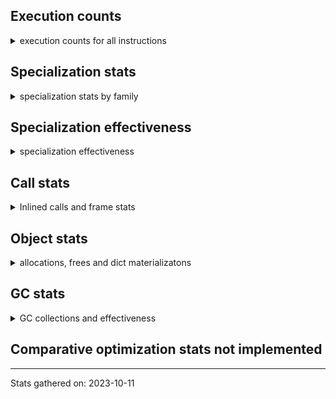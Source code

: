 ## Execution counts

<details>
<summary> execution counts for all instructions </summary>

|Name | Base Count | Head Count | Change | 
|---|---:|---:|---:|
| ENTER_EXECUTOR | 0 | 1,737,447,077 | 100.0% |
| GET_ANEXT | 100,136,760 | 6,000,000 | -94.0% |
| FOR_ITER_RANGE | 460,110,828 | 38,399,878 | -91.7% |
| JUMP_BACKWARD | 3,268,019,491 | 322,955,065 | -90.1% |
| COMPARE_OP_STR | 1,728,095,644 | 374,959,062 | -78.3% |
| STORE_FAST_LOAD_FAST | 134,829,960 | 30,521,240 | -77.4% |
| STORE_SLICE | 117,634,740 | 26,840,040 | -77.2% |
| CALL_METHOD_DESCRIPTOR_FAST_WITH_KEYWORDS | 80,326,378 | 18,926,611 | -76.4% |
| FOR_ITER_LIST | 1,237,670,683 | 317,628,942 | -74.3% |
| BINARY_SUBSCR_STR_INT | 1,244,949,980 | 354,910,280 | -71.5% |
| LIST_EXTEND | 47,948,060 | 14,776,265 | -69.2% |
| FOR_ITER_TUPLE | 417,868,555 | 136,879,994 | -67.2% |
| FORMAT_WITH_SPEC | 2,160 | 720 | -66.7% |
| SET_ADD | 3,100,800 | 1,086,720 | -65.0% |
| BINARY_SUBSCR | 1,122,683,568 | 474,280,809 | -57.8% |
| BINARY_OP_ADD_INT | 2,223,004,298 | 944,478,748 | -57.5% |
| CONTAINS_OP | 2,029,537,017 | 877,838,924 | -56.7% |
| BUILD_SLICE | 158,746,082 | 72,107,140 | -54.6% |
| BINARY_OP_MULTIPLY_FLOAT | 827,611,157 | 377,756,464 | -54.4% |
| NOP | 1,482,539,968 | 682,136,270 | -54.0% |
| LIST_APPEND | 145,375,303 | 75,001,163 | -48.4% |
| CALL_STR_1 | 57,093,100 | 31,270,620 | -45.2% |
| UNPACK_SEQUENCE_TWO_TUPLE | 601,458,736 | 347,443,305 | -42.2% |
| BINARY_OP_SUBTRACT_FLOAT | 269,760,780 | 159,794,211 | -40.8% |
| LOAD_CONST | 9,969,059,789 | 5,908,977,011 | -40.7% |
| STORE_FAST | 10,017,991,432 | 5,987,195,955 | -40.2% |
| POP_JUMP_IF_FALSE | 8,460,458,830 | 5,082,392,780 | -39.9% |
| LOAD_FAST_LOAD_FAST | 8,077,670,975 | 4,852,714,944 | -39.9% |
| TO_BOOL_INT | 231,067,489 | 139,442,123 | -39.7% |
| LOAD_ATTR_CLASS | 136,007,262 | 86,511,634 | -36.4% |
| BINARY_SUBSCR_LIST_INT | 843,038,480 | 536,067,664 | -36.4% |
| BINARY_OP_MULTIPLY_INT | 265,873,022 | 171,758,940 | -35.4% |
| BINARY_OP_SUBTRACT_INT | 473,589,215 | 312,552,385 | -34.0% |
| BINARY_OP_ADD_FLOAT | 390,249,072 | 261,236,568 | -33.1% |
| STORE_SUBSCR | 326,843,329 | 223,555,994 | -31.6% |
| LOAD_DEREF | 798,414,252 | 547,127,267 | -31.5% |
| COMPARE_OP | 137,026,018 | 93,851,987 | -31.5% |
| STORE_SUBSCR_LIST_INT | 301,058,700 | 210,292,560 | -30.1% |
| BINARY_SUBSCR_TUPLE_INT | 225,154,580 | 159,010,780 | -29.4% |
| BINARY_OP | 818,728,427 | 580,581,263 | -29.1% |
| CALL_METHOD_DESCRIPTOR_NOARGS | 224,543,237 | 161,140,395 | -28.2% |
| CALL_TYPE_1 | 342,487,612 | 249,326,900 | -27.2% |
| LOAD_FAST | 28,962,542,538 | 21,478,018,116 | -25.8% |
| CALL_INTRINSIC_1 | 147,718,386 | 110,621,379 | -25.1% |
| LOAD_ATTR_METHOD_WITH_VALUES | 1,827,962,377 | 1,374,830,965 | -24.8% |
| COMPARE_OP_INT | 1,408,056,389 | 1,062,458,563 | -24.5% |
| CALL_BUILTIN_FAST | 945,108,672 | 713,441,144 | -24.5% |
| COPY | 1,056,427,965 | 802,828,115 | -24.0% |
| UNARY_NOT | 58,458,339 | 44,521,275 | -23.8% |
| PUSH_NULL | 1,138,732,417 | 877,969,262 | -22.9% |
| LOAD_ATTR_METHOD_NO_DICT | 1,366,940,735 | 1,069,999,280 | -21.7% |
| MAKE_FUNCTION | 92,940,989 | 73,121,858 | -21.3% |
| BINARY_SUBSCR_DICT | 631,150,337 | 499,062,710 | -20.9% |
| UNPACK_SEQUENCE_LIST | 140,237,320 | 111,355,040 | -20.6% |
| SWAP | 911,979,716 | 725,192,890 | -20.5% |
| LOAD_ATTR_NONDESCRIPTOR_WITH_VALUES | 143,097,172 | 114,326,216 | -20.1% |
| CALL_PY_EXACT_ARGS | 2,805,900,026 | 2,254,490,556 | -19.7% |
| COMPARE_OP_FLOAT | 109,606,316 | 88,390,876 | -19.4% |
| LOAD_ATTR_SLOT | 1,332,308,302 | 1,078,569,399 | -19.0% |
| SET_FUNCTION_ATTRIBUTE | 81,863,611 | 66,409,611 | -18.9% |
| BUILD_LIST | 294,324,968 | 243,876,020 | -17.1% |
| LOAD_ATTR_NONDESCRIPTOR_NO_DICT | 22,348,920 | 18,537,220 | -17.1% |
| LOAD_ATTR_INSTANCE_VALUE | 4,085,882,174 | 3,412,086,922 | -16.5% |
| LOAD_GLOBAL_BUILTIN | 4,124,571,512 | 3,469,226,674 | -15.9% |
| STORE_GLOBAL | 6,152,400 | 5,204,820 | -15.4% |
| TO_BOOL_STR | 67,432,200 | 57,343,120 | -15.0% |
| CALL_BOUND_METHOD_EXACT_ARGS | 166,211,602 | 143,158,390 | -13.9% |
| LOAD_GLOBAL_MODULE | 2,994,384,370 | 2,603,333,645 | -13.1% |
| TO_BOOL_BOOL | 3,343,589,539 | 2,916,713,406 | -12.8% |
| BINARY_SLICE | 243,875,708 | 213,653,955 | -12.4% |
| CALL_METHOD_DESCRIPTOR_FAST | 363,995,736 | 319,128,950 | -12.3% |
| CALL_BUILTIN_CLASS | 119,245,903 | 104,628,220 | -12.3% |
| CALL_LEN | 305,901,745 | 270,922,481 | -11.4% |
| LOAD_ATTR_MODULE | 336,948,723 | 298,980,863 | -11.3% |
| CALL_BUILTIN_FAST_WITH_KEYWORDS | 51,512,152 | 45,764,560 | -11.2% |
| CALL_BUILTIN_O | 826,990,329 | 740,639,768 | -10.4% |
| MAP_ADD | 40,750,380 | 36,565,740 | -10.3% |
| CALL_ISINSTANCE | 793,523,064 | 711,400,234 | -10.3% |
| UNPACK_SEQUENCE_TUPLE | 441,540,966 | 396,788,794 | -10.1% |
| EXTENDED_ARG | 410,379,120 | 369,165,120 | -10.0% |
| LOAD_ATTR | 1,294,190,725 | 1,164,162,286 | -10.0% |
| JUMP_FORWARD | 426,513,475 | 383,827,225 | -10.0% |
| RESUME_CHECK | 5,209,745,621 | 4,694,690,285 | -9.9% |
| GET_ITER | 591,053,453 | 533,456,854 | -9.7% |
| LOAD_ATTR_WITH_HINT | 330,715,367 | 299,506,680 | -9.4% |
| STORE_FAST_STORE_FAST | 1,553,886,696 | 1,416,810,705 | -8.8% |
| LOAD_FAST_AND_CLEAR | 50,609,063 | 46,327,887 | -8.5% |
| POP_JUMP_IF_NOT_NONE | 435,790,150 | 399,652,126 | -8.3% |
| TO_BOOL_LIST | 128,881,334 | 119,780,930 | -7.1% |
| IS_OP | 602,714,437 | 560,287,372 | -7.0% |
| STORE_ATTR_INSTANCE_VALUE | 960,440,381 | 894,559,354 | -6.9% |
| POP_TOP | 2,498,921,554 | 2,339,112,092 | -6.4% |
| POP_JUMP_IF_TRUE | 1,491,130,639 | 1,405,999,216 | -5.7% |
| POP_JUMP_IF_NONE | 308,623,910 | 291,469,899 | -5.6% |
| RETURN_VALUE | 2,994,930,626 | 2,835,920,654 | -5.3% |
| LOAD_ATTR_METHOD_LAZY_DICT | 46,645,144 | 44,245,576 | -5.1% |
| LOAD_SUPER_ATTR_METHOD | 117,842,312 | 112,594,608 | -4.5% |
| BUILD_TUPLE | 708,269,833 | 676,075,191 | -4.5% |
| STORE_ATTR_SLOT | 1,054,059,027 | 1,007,639,192 | -4.4% |
| STORE_ATTR_WITH_HINT | 49,897,727 | 47,972,805 | -3.9% |
| DICT_MERGE | 9,712,600 | 9,357,280 | -3.7% |
| LOAD_SUPER_ATTR | 1,140 | 1,180 | 3.5% |
| LOAD_FAST_CHECK | 8,153,806 | 7,865,976 | -3.5% |
| CALL_METHOD_DESCRIPTOR_O | 243,187,554 | 235,224,054 | -3.3% |
| TO_BOOL | 233,090,140 | 226,909,142 | -2.7% |
| BINARY_OP_ADD_UNICODE | 75,260,080 | 73,210,540 | -2.7% |
| BINARY_SUBSCR_GETITEM | 142,519,740 | 145,986,780 | 2.4% |
| RETURN_CONST | 1,331,617,118 | 1,306,092,610 | -1.9% |
| COPY_FREE_VARS | 263,415,097 | 258,865,147 | -1.7% |
| STORE_SUBSCR_DICT | 199,024,555 | 196,206,534 | -1.4% |
| YIELD_VALUE | 943,480,632 | 957,121,564 | 1.4% |
| TO_BOOL_NONE | 399,932,213 | 394,850,985 | -1.3% |
| INTERPRETER_EXIT | 1,268,984,725 | 1,283,209,496 | 1.1% |
| BUILD_MAP | 56,713,157 | 56,092,102 | -1.1% |
| STORE_DEREF | 64,274,700 | 63,622,620 | -1.0% |
| FORMAT_SIMPLE | 117,598,680 | 116,574,540 | -0.9% |
| CALL_LIST_APPEND | 239,661,316 | 237,632,909 | -0.8% |
| BUILD_STRING | 59,030,100 | 58,630,920 | -0.7% |
| CALL_ALLOC_AND_ENTER_INIT | 68,838,302 | 68,446,104 | -0.6% |
| EXIT_INIT_CHECK | 67,125,782 | 66,733,584 | -0.6% |
| CONVERT_VALUE | 104,400,060 | 103,867,980 | -0.5% |
| BUILD_SET | 1,466,520 | 1,461,000 | -0.4% |
| UNARY_NEGATIVE | 135,776,400 | 135,211,080 | -0.4% |
| TO_BOOL_ALWAYS_TRUE | 187,647,933 | 187,035,779 | -0.3% |
| RETURN_GENERATOR | 249,767,084 | 250,485,160 | 0.3% |
| UNARY_INVERT | 11,372,042 | 11,344,486 | -0.2% |
| FOR_ITER | 296,924,305 | 296,194,736 | -0.2% |
| STORE_ATTR | 53,860,852 | 53,772,877 | -0.2% |
| CALL | 756,542,364 | 754,875,536 | -0.2% |
| BEFORE_WITH | 6,038,632 | 6,031,769 | -0.1% |
| MAKE_CELL | 83,018,186 | 83,122,139 | 0.1% |
| INSTRUMENTED_JUMP_BACKWARD | 7,362 | 7,353 | -0.1% |
| INSTRUMENTED_FOR_ITER | 8,382 | 8,373 | -0.1% |
| JUMP_BACKWARD_NO_INTERRUPT | 390,537,412 | 390,534,824 | -0.0% |
| CALL_FUNCTION_EX | 74,229,212 | 74,229,453 | 0.0% |
| POP_EXCEPT | 16,369,956 | 16,367,914 | -0.0% |
| INSTRUMENTED_POP_JUMP_IF_FALSE | 349,645,080 | 349,645,080 | 0.0% |
| CALL_PY_WITH_DEFAULTS | 158,232,727 | 158,273,129 | 0.0% |
| BEFORE_ASYNC_WITH | 120 | 120 | 0.0% |
| INSTRUMENTED_RESUME | 72,852,120 | 72,852,120 | 0.0% |
| DELETE_SUBSCR | 132,226,932 | 132,175,026 | -0.0% |
| BUILD_CONST_KEY_MAP | 8,840,820 | 8,836,980 | -0.0% |
| RESUME | 5,700 | 5,700 | 0.0% |
| UNPACK_SEQUENCE | 14,774,680 | 14,769,480 | -0.0% |
| SEND | 112,328,364 | 112,328,360 | -0.0% |
| CALL_KW | 168,383,263 | 168,394,313 | 0.0% |
| BINARY_OP_INPLACE_ADD_UNICODE | 5,925,820 | 5,925,820 | 0.0% |
| CHECK_EXC_MATCH | 16,001,967 | 15,999,980 | -0.0% |
| LOAD_BUILD_CLASS | 1,320 | 1,320 | 0.0% |
| END_ASYNC_FOR | 6,000,000 | 6,000,000 | 0.0% |
| LOAD_ATTR_PROPERTY | 50,214,266 | 50,197,096 | -0.0% |
| LOAD_FROM_DICT_OR_DEREF | 2,580 | 2,580 | 0.0% |
| DELETE_FAST | 370,558 | 370,632 | 0.0% |
| LOAD_LOCALS | 2,580 | 2,580 | 0.0% |
| IMPORT_NAME | 1,816,260 | 1,816,260 | 0.0% |
| DELETE_DEREF | 1,200 | 1,200 | 0.0% |
| UNPACK_EX | 501,000 | 501,000 | 0.0% |
| PUSH_EXC_INFO | 16,369,956 | 16,367,914 | -0.0% |
| RERAISE | 8,225,221 | 8,225,221 | 0.0% |
| INSTRUMENTED_RETURN_CONST | 5,460 | 5,460 | 0.0% |
| END_FOR | 57,060,820 | 57,060,840 | 0.0% |
| LOAD_NAME | 9,003,000 | 9,003,000 | 0.0% |
| INSTRUMENTED_POP_JUMP_IF_NOT_NONE | 480 | 480 | 0.0% |
| END_SEND | 205,874,606 | 205,874,600 | -0.0% |
| INSTRUMENTED_RETURN_VALUE | 72,844,800 | 72,844,800 | 0.0% |
| FOR_ITER_GEN | 163,187,260 | 163,187,400 | 0.0% |
| GET_AWAITABLE | 84,577,946 | 84,577,940 | -0.0% |
| GET_AITER | 6,000,000 | 6,000,000 | 0.0% |
| RAISE_VARARGS | 2,893,020 | 2,893,020 | 0.0% |
| INSTRUMENTED_POP_JUMP_IF_TRUE | 29,144,382 | 29,144,373 | -0.0% |
| DELETE_ATTR | 8,516,115 | 8,516,109 | -0.0% |
| LOAD_GLOBAL | 80,198,188 | 80,199,332 | 0.0% |
| CALL_TUPLE_1 | 21,712,280 | 21,712,344 | 0.0% |
| DICT_UPDATE | 13,140 | 13,140 | 0.0% |
| WITH_EXCEPT_START | 4,320 | 4,320 | 0.0% |
| IMPORT_FROM | 1,852,680 | 1,852,680 | 0.0% |
| GET_YIELD_FROM_ITER | 27,169,140 | 27,169,140 | 0.0% |
| SEND_GEN | 490,121,294 | 490,118,704 | -0.0% |
| LOAD_SUPER_ATTR_ATTR | 2,297,460 | 2,297,460 | 0.0% |
| CLEANUP_THROW | 240 | 240 | 0.0% |
| SET_UPDATE | 360 | 360 | 0.0% |
| STORE_NAME | 4,800 | 4,800 | 0.0% |
| INSTRUMENTED_POP_JUMP_IF_NONE | 43,702,080 | 43,702,080 | 0.0% |
| INSTRUMENTED_JUMP_FORWARD | 14,567,880 | 14,567,880 | 0.0% |


</details>

## Specialization stats

<details>
<summary> specialization stats by family </summary>

### BINARY_OP

<details>
<summary> specialization stats for BINARY_OP family </summary>

|Kind | Base Count | Base Ratio | Head Count | Head Ratio | 
|---|---|---|---|---|
| specialization.deferred |    817623702 | 15.3% |    579555073 | 11.3% |
| specialization.deopt |       712800 | 0.0% |       706780 | 0.0% |
|          hit |   4493493944 | 84.0% |   4489316639 | 87.9% |
|         miss |     37779500 | 0.7% |     37460440 | 0.7% |

#### Specialization attempts

| | Base Count | Base Ratio | Head Count | Head Ratio | 
|---|---:|---:|---:|---:|
| Success | 716,141 | 39.4% | 710,125 | 41.0% |
| Failure | 1,101,384 | 60.6% | 1,022,845 | 59.0% |

|Failure kind | Base Count | Base Ratio | Head Count | Head Ratio | 
|---|---:|---:|---:|---:|
| subtract different types | 578,820 | 52.6% | 577,380 | 56.4% |
| multiply different types | 171,003 | 15.5% | 169,261 | 16.5% |
| add different types | 151,660 | 13.8% | 132,581 | 13.0% |
| remainder | 33,089 | 3.0% | 27,747 | 2.7% |
| floor divide | 32,780 | 3.0% | 28,280 | 2.8% |
| add other | 26,880 | 2.4% | 21,720 | 2.1% |
| and int | 24,920 | 2.3% | 15,126 | 1.5% |
| lshift | 18,620 | 1.7% | 12,540 | 1.2% |
| rshift | 16,540 | 1.5% | 6,700 | 0.7% |
| true divide different types | 14,340 | 1.3% | 12,900 | 1.3% |
| xor | 10,720 | 1.0% | 6,960 | 0.7% |
| true divide float | 6,640 | 0.6% | 2,200 | 0.2% |
| subtract other | 5,440 | 0.5% | 3,040 | 0.3% |
| power | 3,640 | 0.3% | 660 | 0.1% |
| or | 3,372 | 0.3% | 2,870 | 0.3% |
| multiply other | 1,060 | 0.1% | 1,060 | 0.1% |
| true divide other | 980 | 0.1% | 940 | 0.1% |
| and other | 820 | 0.1% | 820 | 0.1% |
| and different types | 60 | 0.0% | 60 | 0.0% |


</details>

### LOAD_ATTR

<details>
<summary> specialization stats for LOAD_ATTR family </summary>

|Kind | Base Count | Base Ratio | Head Count | Head Ratio | 
|---|---|---|---|---|
| specialization.deferred |   1293642421 | 11.8% |   1163643853 | 10.9% |
| specialization.deopt |     10275534 | 0.1% |      8937337 | 0.1% |
|          hit |   9134331315 | 83.2% |   8991293568 | 84.6% |
|         miss |    544739127 | 5.0% |    473821981 | 4.5% |

#### Specialization attempts

| | Base Count | Base Ratio | Head Count | Head Ratio | 
|---|---:|---:|---:|---:|
| Success | 10,326,587 | 95.4% | 8,988,604 | 95.1% |
| Failure | 497,251 | 4.6% | 467,166 | 4.9% |

|Failure kind | Base Count | Base Ratio | Head Count | Head Ratio | 
|---|---:|---:|---:|---:|
| has managed dict | 142,221 | 28.6% | 135,900 | 29.1% |
| metaclass attribute | 99,414 | 20.0% | 89,180 | 19.1% |
| not managed dict | 97,415 | 19.6% | 95,916 | 20.5% |
| method | 54,636 | 11.0% | 46,575 | 10.0% |
| shadowed | 42,083 | 8.5% | 40,426 | 8.7% |
| non object slot | 27,920 | 5.6% | 27,200 | 5.8% |
| class method obj | 10,000 | 2.0% | 9,180 | 2.0% |
| class attr descriptor | 5,780 | 1.2% | 5,780 | 1.2% |
| overridden | 4,720 | 0.9% | 4,140 | 0.9% |
| non overriding descriptor | 4,056 | 0.8% | 4,064 | 0.9% |
| mutable class | 2,500 | 0.5% | 2,340 | 0.5% |
| module attr not found | 2,420 | 0.5% | 2,400 | 0.5% |
| class attr simple | 2,046 | 0.4% | 2,045 | 0.4% |
| not in keys | 1,680 | 0.3% | 1,680 | 0.4% |
| builtin class method | 360 | 0.1% | 340 | 0.1% |


</details>

### UNPACK_SEQUENCE

<details>
<summary> specialization stats for UNPACK_SEQUENCE family </summary>

|Kind | Base Count | Base Ratio | Head Count | Head Ratio | 
|---|---|---|---|---|
| specialization.deferred |     14772420 | 1.2% |     14767220 | 1.2% |
| specialization.deopt |        48080 | 0.0% |        47320 | 0.0% |
|          hit |   1180689322 | 98.6% |   1180775446 | 98.6% |
|         miss |      2547700 | 0.2% |      2508820 | 0.2% |

#### Specialization attempts

| | Base Count | Base Ratio | Head Count | Head Ratio | 
|---|---:|---:|---:|---:|
| Success | 49,920 | 99.2% | 49,160 | 99.2% |
| Failure | 420 | 0.8% | 420 | 0.8% |

|Failure kind | Base Count | Base Ratio | Head Count | Head Ratio | 
|---|---:|---:|---:|---:|
| sequence | 180 | 42.9% | 180 | 42.9% |
| iterator | 160 | 38.1% | 160 | 38.1% |
| other | 80 | 19.0% | 80 | 19.0% |


</details>

### SEND

<details>
<summary> specialization stats for SEND family </summary>

|Kind | Base Count | Base Ratio | Head Count | Head Ratio | 
|---|---|---|---|---|
| specialization.deferred |    112299964 | 18.6% |    112299960 | 18.6% |
|          hit |    490121294 | 81.4% |    490118704 | 81.4% |

#### Specialization attempts

| | Base Count | Base Ratio | Head Count | Head Ratio | 
|---|---:|---:|---:|---:|
| Success | 260 | 0.9% | 260 | 0.9% |
| Failure | 28,140 | 99.1% | 28,140 | 99.1% |

|Failure kind | Base Count | Base Ratio | Head Count | Head Ratio | 
|---|---:|---:|---:|---:|
| async generator send | 24,440 | 86.9% | 24,440 | 86.9% |
| other | 3,660 | 13.0% | 3,660 | 13.0% |
| list | 40 | 0.1% | 40 | 0.1% |


</details>

### FOR_ITER

<details>
<summary> specialization stats for FOR_ITER family </summary>

|Kind | Base Count | Base Ratio | Head Count | Head Ratio | 
|---|---|---|---|---|
| specialization.deferred |    296828818 | 11.5% |    296106213 | 31.1% |
| specialization.deopt |      2479565 | 0.1% |      1422313 | 0.1% |
|          hit |   2147418176 | 83.4% |    580712927 | 61.0% |
|         miss |    131419150 | 5.1% |     75383287 | 7.9% |

#### Specialization attempts

| | Base Count | Base Ratio | Head Count | Head Ratio | 
|---|---:|---:|---:|---:|
| Success | 2,480,204 | 96.3% | 1,422,933 | 94.2% |
| Failure | 94,848 | 3.7% | 87,903 | 5.8% |

|Failure kind | Base Count | Base Ratio | Head Count | Head Ratio | 
|---|---:|---:|---:|---:|
| enumerate | 22,920 | 24.2% | 22,920 | 26.1% |
| dict items | 18,000 | 19.0% | 18,000 | 20.5% |
| seq iter | 15,120 | 15.9% | 8,640 | 9.8% |
| set | 10,868 | 11.5% | 11,103 | 12.6% |
| other | 8,760 | 9.2% | 8,760 | 10.0% |
| dict values | 5,040 | 5.3% | 4,340 | 4.9% |
| reversed list | 3,920 | 4.1% | 3,920 | 4.5% |
| zip | 3,200 | 3.4% | 3,200 | 3.6% |
| ascii string | 2,680 | 2.8% | 2,680 | 3.0% |
| dict keys | 1,900 | 2.0% | 1,900 | 2.2% |
| itertools | 1,680 | 1.8% | 1,680 | 1.9% |
| map | 600 | 0.6% | 600 | 0.7% |
| callable | 120 | 0.1% | 120 | 0.1% |
| bytes | 40 | 0.0% | 40 | 0.0% |


</details>

### COMPARE_OP

<details>
<summary> specialization stats for COMPARE_OP family </summary>

|Kind | Base Count | Base Ratio | Head Count | Head Ratio | 
|---|---|---|---|---|
| specialization.deferred |    136915938 | 4.0% |     93750710 | 2.8% |
| specialization.deopt |        23318 | 0.0% |        23891 | 0.0% |
|          hit |   3244521095 | 95.9% |   3233049192 | 97.1% |
|         miss |      1237254 | 0.0% |      1268058 | 0.0% |

#### Specialization attempts

| | Base Count | Base Ratio | Head Count | Head Ratio | 
|---|---:|---:|---:|---:|
| Success | 26,727 | 20.0% | 27,364 | 21.9% |
| Failure | 106,671 | 80.0% | 97,804 | 78.1% |

|Failure kind | Base Count | Base Ratio | Head Count | Head Ratio | 
|---|---:|---:|---:|---:|
| big int | 43,937 | 41.2% | 45,630 | 46.7% |
| different types | 24,588 | 23.1% | 23,708 | 24.2% |
| baseobject | 13,022 | 12.2% | 11,240 | 11.5% |
| float long | 8,851 | 8.3% | 7,087 | 7.2% |
| set | 6,620 | 6.2% | 600 | 0.6% |
| other | 2,880 | 2.7% | 2,880 | 2.9% |
| bool | 2,333 | 2.2% | 2,339 | 2.4% |
| tuple | 2,140 | 2.0% | 2,140 | 2.2% |
| list | 1,020 | 1.0% | 1,000 | 1.0% |
| bytes | 980 | 0.9% | 880 | 0.9% |
| long float | 160 | 0.1% | 160 | 0.2% |
| string | 140 | 0.1% | 140 | 0.1% |


</details>

### POP_JUMP_IF_FALSE

<details>
<summary> specialization stats for POP_JUMP_IF_FALSE family </summary>

|Kind | Base Count | Base Ratio | Head Count | Head Ratio | 
|---|---|---|---|---|


</details>

### POP_JUMP_IF_NOT_NONE

<details>
<summary> specialization stats for POP_JUMP_IF_NOT_NONE family </summary>

|Kind | Base Count | Base Ratio | Head Count | Head Ratio | 
|---|---|---|---|---|


</details>

### POP_JUMP_IF_NONE

<details>
<summary> specialization stats for POP_JUMP_IF_NONE family </summary>

|Kind | Base Count | Base Ratio | Head Count | Head Ratio | 
|---|---|---|---|---|


</details>

### BINARY_SUBSCR

<details>
<summary> specialization stats for BINARY_SUBSCR family </summary>

|Kind | Base Count | Base Ratio | Head Count | Head Ratio | 
|---|---|---|---|---|
| specialization.deferred |   1122392350 | 26.7% |    474147961 | 13.2% |
| specialization.deopt |        63520 | 0.0% |        63520 | 0.0% |
|          hit |   3083439557 | 73.2% |   3121985238 | 86.7% |
|         miss |      3373560 | 0.1% |      3373560 | 0.1% |

#### Specialization attempts

| | Base Count | Base Ratio | Head Count | Head Ratio | 
|---|---:|---:|---:|---:|
| Success | 65,158 | 18.4% | 65,159 | 33.2% |
| Failure | 289,580 | 81.6% | 131,209 | 66.8% |

|Failure kind | Base Count | Base Ratio | Head Count | Head Ratio | 
|---|---:|---:|---:|---:|
| array int | 112,980 | 39.0% | 42,940 | 32.7% |
| other | 76,520 | 26.4% | 28,860 | 22.0% |
| out of range | 42,420 | 14.6% | 40,947 | 31.2% |
| buffer int | 27,580 | 9.5% | 9,582 | 7.3% |
| list slice | 25,560 | 8.8% | 4,360 | 3.3% |
| sequence int | 2,920 | 1.0% | 2,920 | 2.2% |
| code complex parameters | 1,340 | 0.5% | 1,340 | 1.0% |
| buffer slice | 180 | 0.1% | 180 | 0.1% |
| tuple slice | 60 | 0.0% | 60 | 0.0% |
| string slice | 20 | 0.0% | 20 | 0.0% |


</details>

### TO_BOOL

<details>
<summary> specialization stats for TO_BOOL family </summary>

|Kind | Base Count | Base Ratio | Head Count | Head Ratio | 
|---|---|---|---|---|
| specialization.deferred |    232632436 | 5.1% |    226454180 | 5.0% |
| specialization.deopt |      1818377 | 0.0% |      1778073 | 0.0% |
|          hit |   4262145535 | 92.8% |   4220436953 | 92.9% |
|         miss |     96405173 | 2.1% |     94269322 | 2.1% |

#### Specialization attempts

| | Base Count | Base Ratio | Head Count | Head Ratio | 
|---|---:|---:|---:|---:|
| Success | 1,829,286 | 80.4% | 1,788,970 | 80.1% |
| Failure | 446,795 | 19.6% | 444,065 | 19.9% |

|Failure kind | Base Count | Base Ratio | Head Count | Head Ratio | 
|---|---:|---:|---:|---:|
| number | 135,740 | 30.4% | 135,740 | 30.6% |
| other | 125,940 | 28.2% | 124,960 | 28.1% |
| tuple | 74,760 | 16.7% | 74,520 | 16.8% |
| mapping | 65,396 | 14.6% | 65,250 | 14.7% |
| dict | 16,900 | 3.8% | 16,900 | 3.8% |
| bytes | 10,679 | 2.4% | 10,587 | 2.4% |
| set | 9,420 | 2.1% | 9,420 | 2.1% |
| sequence | 6,960 | 1.6% | 5,688 | 1.3% |
| float | 640 | 0.1% | 640 | 0.1% |
| bytearray | 280 | 0.1% | 280 | 0.1% |
| memory view | 80 | 0.0% | 80 | 0.0% |


</details>

### JUMP_BACKWARD

<details>
<summary> specialization stats for JUMP_BACKWARD family </summary>

|Kind | Base Count | Base Ratio | Head Count | Head Ratio | 
|---|---|---|---|---|


</details>

### LOAD_SUPER_ATTR

<details>
<summary> specialization stats for LOAD_SUPER_ATTR family </summary>

|Kind | Base Count | Base Ratio | Head Count | Head Ratio | 
|---|---|---|---|---|
|          hit |    120139772 | 100.0% |    114892068 | 100.0% |

#### Specialization attempts

| | Base Count | Base Ratio | Head Count | Head Ratio | 
|---|---:|---:|---:|---:|
| Success | 1,140 | 100.0% | 1,180 | 100.0% |
| Failure | 0 | 0.0% | 0 | 0.0% |

|Failure kind | Base Count | Base Ratio | Head Count | Head Ratio | 
|---|---:|---:|---:|---:|


</details>

### POP_JUMP_IF_TRUE

<details>
<summary> specialization stats for POP_JUMP_IF_TRUE family </summary>

|Kind | Base Count | Base Ratio | Head Count | Head Ratio | 
|---|---|---|---|---|


</details>

### LOAD_GLOBAL

<details>
<summary> specialization stats for LOAD_GLOBAL family </summary>

|Kind | Base Count | Base Ratio | Head Count | Head Ratio | 
|---|---|---|---|---|
| specialization.deferred |     80158616 | 1.1% |     80158650 | 1.1% |
| specialization.deopt |          364 | 0.0% |          334 | 0.0% |
|          hit |   7118931510 | 98.9% |   7072665020 | 98.9% |
|         miss |        24372 | 0.0% |        21230 | 0.0% |

#### Specialization attempts

| | Base Count | Base Ratio | Head Count | Head Ratio | 
|---|---:|---:|---:|---:|
| Success | 39,936 | 100.0% | 41,016 | 100.0% |
| Failure | 0 | 0.0% | 0 | 0.0% |

|Failure kind | Base Count | Base Ratio | Head Count | Head Ratio | 
|---|---:|---:|---:|---:|


</details>

### STORE_ATTR

<details>
<summary> specialization stats for STORE_ATTR family </summary>

|Kind | Base Count | Base Ratio | Head Count | Head Ratio | 
|---|---|---|---|---|
| specialization.deferred |     53809567 | 2.5% |     53722089 | 2.6% |
| specialization.deopt |      3533300 | 0.2% |      3408144 | 0.2% |
|          hit |   1877125224 | 88.6% |   1835140950 | 88.7% |
|         miss |    187271911 | 8.8% |    180637884 | 8.7% |

#### Specialization attempts

| | Base Count | Base Ratio | Head Count | Head Ratio | 
|---|---:|---:|---:|---:|
| Success | 3,549,665 | 99.0% | 3,424,812 | 99.0% |
| Failure | 34,920 | 1.0% | 34,120 | 1.0% |

|Failure kind | Base Count | Base Ratio | Head Count | Head Ratio | 
|---|---:|---:|---:|---:|
| class attr simple | 17,140 | 49.1% | 17,060 | 50.0% |
| not in dict | 7,820 | 22.4% | 7,460 | 21.9% |
| overriding descriptor | 5,500 | 15.8% | 5,500 | 16.1% |
| not in keys | 1,120 | 3.2% | 760 | 2.2% |
| property | 980 | 2.8% | 980 | 2.9% |
| no dict | 860 | 2.5% | 860 | 2.5% |
| overridden | 640 | 1.8% | 640 | 1.9% |
| not managed dict | 340 | 1.0% | 340 | 1.0% |
| non object slot | 280 | 0.8% | 280 | 0.8% |
| method | 240 | 0.7% | 240 | 0.7% |


</details>

### BINARY_SLICE

<details>
<summary> specialization stats for BINARY_SLICE family </summary>

|Kind | Base Count | Base Ratio | Head Count | Head Ratio | 
|---|---|---|---|---|


</details>

### STORE_SUBSCR

<details>
<summary> specialization stats for STORE_SUBSCR family </summary>

|Kind | Base Count | Base Ratio | Head Count | Head Ratio | 
|---|---|---|---|---|
| specialization.deferred |    326756684 | 39.5% |    223494407 | 30.8% |
| specialization.deopt |           40 | 0.0% |           40 | 0.0% |
|          hit |    500081035 | 60.5% |    501252338 | 69.2% |
|         miss |         2220 | 0.0% |         2220 | 0.0% |

#### Specialization attempts

| | Base Count | Base Ratio | Head Count | Head Ratio | 
|---|---:|---:|---:|---:|
| Success | 625 | 0.7% | 627 | 1.0% |
| Failure | 86,060 | 99.3% | 61,000 | 99.0% |

|Failure kind | Base Count | Base Ratio | Head Count | Head Ratio | 
|---|---:|---:|---:|---:|
| array int | 45,640 | 53.0% | 30,720 | 50.4% |
| dict subclass no override | 20,340 | 23.6% | 15,120 | 24.8% |
| py simple | 13,580 | 15.8% | 13,560 | 22.2% |
| bytearray int | 5,200 | 6.0% | 300 | 0.5% |
| out of range | 1,020 | 1.2% | 1,020 | 1.7% |
| other | 240 | 0.3% | 240 | 0.4% |
| list slice | 40 | 0.0% | 40 | 0.1% |


</details>

### STORE_SLICE

<details>
<summary> specialization stats for STORE_SLICE family </summary>

|Kind | Base Count | Base Ratio | Head Count | Head Ratio | 
|---|---|---|---|---|


</details>

### CALL

<details>
<summary> specialization stats for CALL family </summary>

|Kind | Base Count | Base Ratio | Head Count | Head Ratio | 
|---|---|---|---|---|
| specialization.deferred |    756201207 | 8.7% |    754532765 | 8.7% |
| specialization.deopt |      3193852 | 0.0% |      3050258 | 0.0% |
|          hit |   7809172414 | 89.4% |   7762339932 | 89.4% |
|         miss |    169382161 | 1.9% |    161776806 | 1.9% |

#### Specialization attempts

| | Base Count | Base Ratio | Head Count | Head Ratio | 
|---|---:|---:|---:|---:|
| Success | 3,230,459 | 91.4% | 3,087,591 | 91.0% |
| Failure | 304,550 | 8.6% | 305,438 | 9.0% |

|Failure kind | Base Count | Base Ratio | Head Count | Head Ratio | 
|---|---:|---:|---:|---:|
| meth descr method fastcall keywords | 65,480 | 21.5% | 65,480 | 21.4% |
| code complex parameters | 51,569 | 16.9% | 51,569 | 16.9% |
| no dict | 45,840 | 15.1% | 45,840 | 15.0% |
| cfunc varargs keywords | 22,564 | 7.4% | 22,554 | 7.4% |
| meth descr varargs | 21,306 | 7.0% | 21,303 | 7.0% |
| class no vectorcall | 20,509 | 6.7% | 20,504 | 6.7% |
| cfunc noargs | 20,079 | 6.6% | 20,036 | 6.6% |
| other | 10,649 | 3.5% | 10,633 | 3.5% |
| init not python | 10,420 | 3.4% | 10,420 | 3.4% |
| class mutable | 8,278 | 2.7% | 8,072 | 2.6% |
| cmethod | 5,500 | 1.8% | 5,500 | 1.8% |
| meth descr varargs keywords | 5,218 | 1.7% | 5,231 | 1.7% |
| init not simple | 3,640 | 1.2% | 3,640 | 1.2% |
| bound method | 3,367 | 1.1% | 4,726 | 1.5% |
| cfunc varargs | 2,940 | 1.0% | 2,940 | 1.0% |
| method wrapper | 2,498 | 0.8% | 2,480 | 0.8% |
| wrong number arguments | 2,180 | 0.7% | 2,160 | 0.7% |
| operator wrapper | 1,493 | 0.5% | 1,330 | 0.4% |
| str | 1,020 | 0.3% | 1,020 | 0.3% |


</details>


</details>

## Specialization effectiveness

<details>
<summary> specialization effectiveness </summary>

|Instructions | Base Count | Base Ratio | Head Count | Head Ratio | 
|---|---:|---:|---:|---:|
| Basic | 82,202,102,115 | 53.6% | 61,019,513,540 | 54.6% |
| Not specialized | 20,747,159,710 | 13.5% | 12,849,220,166 | 11.5% |
| Specialized | 50,507,020,960 | 32.9% | 37,885,887,025 | 33.9% |


</details>

## Call stats

<details>
<summary> Inlined calls and frame stats </summary>

| | Base Count | Base Ratio | Head Count | Head Ratio | 
|---|---:|---:|---:|---:|
| Frames pushed | 4,412,607,031 | 79.7% | 4,351,499,439 | 79.2% |
| Calls to Python functions inlined | 4,261,375,625 | 76.9% | 4,200,794,466 | 76.5% |
| Calls to PyEval_EvalDefault | 1,277,353,220 | 23.1% | 1,291,577,993 | 23.5% |
| Calls via PyEval_EvalFrame (total) | 1,277,353,220 | 23.1% | 1,291,577,993 | 23.5% |
| Calls via PyEval_EvalFrame (vector) | 737,412,318 | 13.3% | 737,276,533 | 13.4% |
| Calls via PyEval_EvalFrame (function vectorcall) | 733,446,858 | 13.2% | 733,311,073 | 13.4% |
| Calls via PyEval_EvalFrame (generator) | 539,940,902 | 9.7% | 554,301,460 | 10.1% |
| Calls via PyEval_EvalFrame (slot) | 188,924,547 | 3.4% | 188,922,276 | 3.4% |
| Calls via PyEval_EvalFrame (api) | 124,993,981 | 2.3% | 124,988,332 | 2.3% |
| Calls via PyEval_EvalFrame (method) | 93,801,066 | 1.7% | 93,801,153 | 1.7% |
| Frame objects created | 58,424,370 | 1.1% | 58,422,290 | 1.1% |
| Calls via PyEval_EvalFrame (function ex) | 9,425,140 | 0.2% | 9,425,140 | 0.2% |
| Calls via PyEval_EvalFrame (legacy) | 3,964,140 | 0.1% | 3,964,140 | 0.1% |
| Calls via PyEval_EvalFrame (build class) | 1,320 | 0.0% | 1,320 | 0.0% |


</details>

## Object stats

<details>
<summary> allocations, frees and dict materializatons </summary>

| | Base Count | Base Ratio | Head Count | Head Ratio | 
|---|---:|---:|---:|---:|
| Allocations from freelist | 4,151,971,798 | 34.3% | 4,153,151,812 | 34.3% |
| Frees to freelist | 4,155,852,032 |  | 4,157,030,993 |  |
| Allocations | 7,959,685,557 | 65.7% | 7,953,039,004 | 65.7% |
| Allocations to 512 bytes | 7,878,701,262 | 65.1% | 7,872,050,177 | 65.0% |
| Allocations to 4 kbytes | 65,951,589 | 0.5% | 65,956,016 | 0.5% |
| Allocations over 4 kbytes | 15,032,706 | 0.1% | 15,032,811 | 0.1% |
| Frees | 8,211,640,626 |  | 8,204,522,317 |  |
| New values | 57,253,160 |  | 57,156,680 |  |
| Interpreter increfs | 58,180,657,612 | 78.0% | 45,395,428,903 | 59.8% |
| Interpreter decrefs | 67,335,321,733 | 78.2% | 52,469,685,054 | 60.0% |
| Increfs | 16,409,279,796 | 22.0% | 30,493,416,807 | 40.2% |
| Decrefs | 18,774,114,751 | 21.8% | 34,934,037,086 | 40.0% |
| Materialize dict (on request) | 3,977,540 | 6.9% | 3,977,540 | 7.0% |
| Materialize dict (new key) | 142,460 | 0.2% | 142,460 | 0.2% |
| Materialize dict (too big) | 0 | 0.0% | 0 | 0.0% |
| Materialize dict (str subclass) | 0 | 0.0% | 0 | 0.0% |
| Dematerialize dict | 1,522,720 | 2.7% | 1,522,720 | 2.7% |
| Method cache hits | 2,130,099,297 |  | 2,047,344,967 |  |
| Method cache misses | 57,274,187 |  | 54,454,617 |  |
| Method cache collisions | 64,728,739 |  | 59,853,635 |  |
| Method cache dunder hits | 2,180,476,052 |  | 2,182,031,067 |  |
| Method cache dunder misses | 7,702,915 |  | 5,647,423 |  |


</details>

## GC stats

<details>
<summary> GC collections and effectiveness </summary>

|Generation | Base collections | Head collections | Base objects collected | Head objects collected | Base object visits | Head object visits | 
|---:|---:|---:|---:|---:|---:|---:|
| 0 | 343,785 | 33,982,064 | 3,509,443,912 | 342,623 | 33,767,584 | 3,499,004,964 |
| 1 | 30,465 | 50,940,371 | 2,639,678,862 | 30,382 | 50,480,680 | 2,633,841,356 |
| 2 | 14,183 | 41,481,739 | 9,740,660,008 | 14,162 | 41,402,986 | 9,734,621,876 |


</details>

## Comparative optimization stats not implemented


---
Stats gathered on: 2023-10-11
